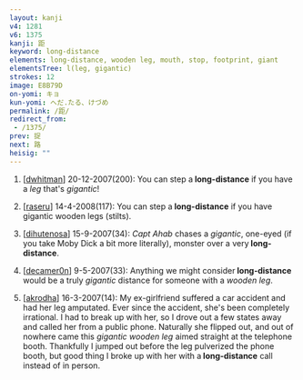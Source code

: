 ```yaml
---
layout: kanji
v4: 1281
v6: 1375
kanji: 距
keyword: long-distance
elements: long-distance, wooden leg, mouth, stop, footprint, giant
elementsTree: l(leg, gigantic)
strokes: 12
image: E8B79D
on-yomi: キョ
kun-yomi: へだ.たる、けづめ
permalink: /距/
redirect_from:
 - /1375/
prev: 捉
next: 路
heisig: ""
---
```


1) [<a href="http://kanji.koohii.com/profile/dwhitman">dwhitman</a>] 20-12-2007(200): You can step a<strong> long-distance</strong> if you have a <em>leg</em> that&#039;s <em>gigantic</em>!

2) [<a href="http://kanji.koohii.com/profile/raseru">raseru</a>] 14-4-2008(117): You can step a<strong> long-distance</strong> if you have gigantic wooden legs (stilts).

3) [<a href="http://kanji.koohii.com/profile/dihutenosa">dihutenosa</a>] 15-9-2007(34): <em>Capt Ahab</em> chases a <em>gigantic</em>, one-eyed (if you take Moby Dick a bit more literally), monster over a very<strong> long-distance</strong>.

4) [<a href="http://kanji.koohii.com/profile/decamer0n">decamer0n</a>] 9-5-2007(33): Anything we might consider<strong> long-distance</strong> would be a truly <em>gigantic</em> distance for someone with a <em>wooden leg</em>.

5) [<a href="http://kanji.koohii.com/profile/akrodha">akrodha</a>] 16-3-2007(14): My ex-girlfriend suffered a car accident and had her leg amputated. Ever since the accident, she&#039;s been completely irrational. I had to break up with her, so I drove out a few states away and called her from a public phone. Naturally she flipped out, and out of nowhere came this <em>gigantic wooden leg</em> aimed straight at the telephone booth. Thankfully I jumped out before the leg pulverized the phone booth, but good thing I broke up with her with a<strong> long-distance</strong> call instead of in person.

